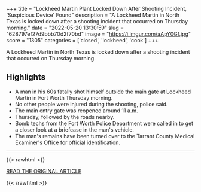 +++
title = "Lockheed Martin Plant Locked Down After Shooting Incident, ‘Suspicious Device' Found"
description = "A Lockheed Martin in North Texas is locked down after a shooting incident that occurred on Thursday morning."
date = "2022-05-20 13:30:59"
slug = "628797ef27d9bbb70d2f70bd"
image = "https://i.imgur.com/aApY0Gf.jpg"
score = "1305"
categories = ['closed', 'lockheed', 'cook']
+++

A Lockheed Martin in North Texas is locked down after a shooting incident that occurred on Thursday morning.

## Highlights

- A man in his 60s fatally shot himself outside the main gate at Lockheed Martin in Fort Worth Thursday morning.
- No other people were injured during the shooting, police said.
- The main entry gate was reopened around 11 a.m.
- Thursday, followed by the roads nearby.
- Bomb techs from the Fort Worth Police Department were called in to get a closer look at a briefcase in the man's vehicle.
- The man's remains have been turned over to the Tarrant County Medical Examiner's Office for official identification.

---

{{< rawhtml >}}
  <p class="article-category">
    <a target="_blank" href="https://www.nbcdfw.com/news/local/1-killed-in-shooting-incident-outside-north-texas-lockheed-martin-plant/2972247/">READ THE ORIGINAL ARTICLE</a>
  </p>
{{< /rawhtml >}}
